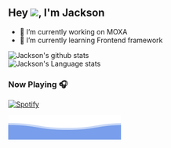 ## Hey <img src="https://github.com/TheDudeThatCode/TheDudeThatCode/blob/master/Assets/Hi.gif" width="29px">, I'm Jackson


- 🔭 I’m currently working on MOXA
- 🌱 I’m currently learning Frontend framework

![Jackson's github stats](https://github-readme-stats.vercel.app/api?username=JacksonTsai&show_icons=true&hide_border=true)
<br />
![Jackson's Language stats](https://github-readme-stats-eight-theta.vercel.app/api/top-langs/?username=JacksonTsai&layout=compact&langs_count=8&hide_border=true)
<br />

### Now Playing 🎧

[![Spotify](https://github-readme-remake.vercel.app/api/spotify)](https://open.spotify.com/user/41ggdqf8w6e98hn8z038oy5ga)
<br/>

![Jackson](https://github.com/JacksonTsai/JacksonTsai/blob/main/bottom_header.svg)
